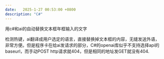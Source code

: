 ```yaml
---
date:   2025-1-27 00:53:00 +0800
description: "C#"
---
```



用c#和ai的自动替换文本框年框输入的文字

检测热键，ai翻译成用户选定的语言，直接替换掉文本框的内容，无缝发送外语，非常方便。但是程序卡在给ai发请求的部分，C#的openai库似乎不支持选择api的baseurl，而手动POST http请求就404，但是相同的地址发GET就没有404.